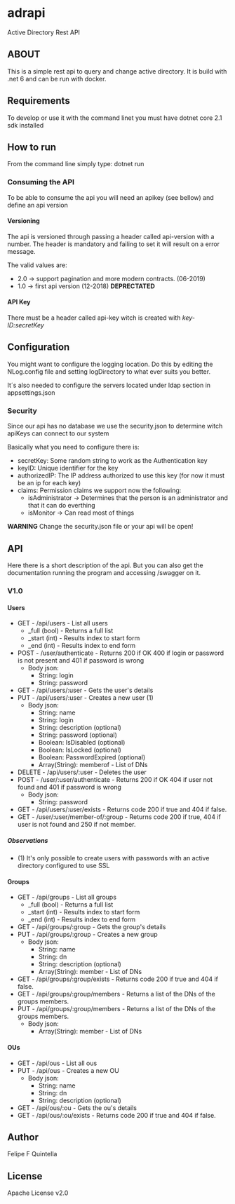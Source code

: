 # adrapi
Active Directory Rest API

## ABOUT
This is a simple rest api to query and change active directory. It is build with .net 6 and can be run with docker. 

## Requirements 

To develop or use it with the command linet you must have dotnet core 2.1 sdk installed

## How to run 

From the command line simply type: dotnet run

### Consuming the API

To be able to consume the api you will need an apikey (see bellow) and define an api version 

#### Versioning 

The api is versioned through passing a header called api-version with a number. The header is mandatory and failing to set it will result on a error message.

The valid values are:
 - 2.0 -> support pagination and more modern contracts. (06-2019)
 - 1.0 -> first api version (12-2018) **DEPRECTATED**

#### API Key

 There must be a header called api-key witch is created with *key-ID:secretKey* 

## Configuration

You might want to configure the logging location. Do this by editing the NLog.config file and setting logDirectory to what ever suits you better.

It´s also needed to configure the servers located under ldap section in appsettings.json

### Security

Since our api has no database we use the security.json to determine witch apiKeys can connect to our system

Basically what you need to configure there is: 

- secretKey: Some random string to work as the Authentication key
- keyID: Unique identifier for the key
- authorizedIP: The IP address authorized to use this key (for now it must be an ip for each key)
- claims: Permission claims we support now the following:
    - isAdministrator -> Determines that the person is an administrator and that it can do everthing 
    - isMonitor -> Can read most of things
    
**WARNING** Change the security.json file or your api will be open!    

## API

Here there is a short description of the api. But you can also get the documentation running the program and accessing /swagger on it.

### V1.0

#### Users

- GET - /api/users - List all users 
    - _full (bool) - Returns a full list
    - _start (int) - Results index to start form
    - _end (int) - Results index to end form
- POST - /user/authenticate - Returns 200 if OK 400 if login or password is not present and 401 if password is wrong
    - Body json:
        - String: login
        - String: password
- GET - /api/users/:user - Gets the user's details  
- PUT - /api/users/:user - Creates a new user (1)  
    - Body json:
        - String: name
        - String: login
        - String: description (optional)
        - String: password (optional)
        - Boolean: IsDisabled (optional)
        - Boolean: IsLocked (optional)
        - Boolean: PasswordExpired (optional)
        - Array(String): memberof - List of DNs
- DELETE - /api/users/:user - Deletes the user
- POST - /user/:user/authenticate - Returns 200 if OK 404 if user not found and 401 if password is wrong
    - Body json:
        - String: password
- GET - /api/users/:user/exists - Returns code 200 if true and 404 if false.
- GET - /user/:user/member-of/:group - Returns code 200 if true, 404 if user is not found and 250 if not member.



##### Observations

* (1) It's only possible to create users with passwords with an active directory configured to use SSL

#### Groups

- GET - /api/groups - List all groups
    - _full (bool) - Returns a full list
    - _start (int) - Results index to start form
    - _end (int) - Results index to end form
- GET - /api/groups/:group - Gets the group's details
- PUT - /api/groups/:group - Creates a new group  
    - Body json:
        - String: name
        - String: dn
        - String: description (optional)
        - Array(String): member - List of DNs
- GET - /api/groups/:group/exists - Returns code 200 if true and 404 if false.
- GET - /api/groups/:group/members - Returns a list of the DNs of the groups members.
- PUT - /api/groups/:group/members - Returns a list of the DNs of the groups members.
    - Body json:
        - Array(String): member - List of DNs
        
#### OUs

- GET - /api/ous - List all ous
- PUT - /api/ous - Creates a new OU
    - Body json:
        - String: name
        - String: dn
        - String: description (optional)
- GET - /api/ous/:ou - Gets the ou's details     
- GET - /api/ous/:ou/exists - Returns code 200 if true and 404 if false.                     
                                                   
## Author
Felipe F Quintella 

## License 
Apache License v2.0